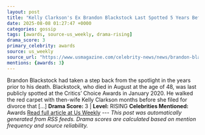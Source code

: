 ```yaml
---
layout: post
title: "Kelly Clarkson's Ex Brandon Blackstock Last Spotted 5 Years Before Death"
date: 2025-08-08 01:27:47 +0000
categories: gossip
tags: [awards, source-us_weekly, drama-rising]
drama_score: 3
primary_celebrity: awards
source: us_weekly
source_url: "https://www.usmagazine.com/celebrity-news/news/brandon-blackstocks-final-public-appearance-was-5-years-before-death/"
mentions: {awards: 3}
---
```


Brandon Blackstock had taken a step back from the spotlight in the years prior to his death. Blackstock, who died in August at the age of 48, was last publicly spotted at the Critics’ Choice Awards in January 2020. He walked the red carpet with then-wife Kelly Clarkson months before she filed for divorce that […] **Drama Score:** 3 | **Level:** RISING **Celebrities Mentioned:** Awards [Read full article at Us Weekly](https://www.usmagazine.com/celebrity-news/news/brandon-blackstocks-final-public-appearance-was-5-years-before-death/) --- *This post was automatically generated from RSS feeds. Drama scores are calculated based on mention frequency and source reliability.*